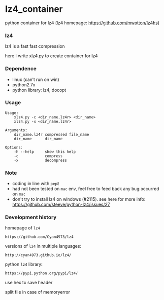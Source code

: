 # lz4_container

python container for lz4 (lz4 homepage: https://github.com/mwotton/lz4hs)

### lz4

lz4 is a fast fast compression

here I write xlz4.py to create container for lz4

### Dependence

- linux (can't run on win)
- python2.7x
- python library: lz4, docopt

### Usage
	
	Usage:
	    xlz4.py -c <dir_name.lz4r> <dir_name>
	    xlz4.py -x <dir_name.lz4r>
	
	Arguments:
	    dir_name.lz4r compressed file_name
	    dir_name      dir_name
	
	Options:
	    -h --help     show this help
	    -c            compress
	    -x            decompress



### Note

- coding in line with `pep8`
- had not been tested on `mac` env, feel free to feed back any bug occurred on `mac`
- don't try to install lz4 on windows (#2115).
see here for more info: https://github.com/steeve/python-lz4/issues/27


### Development history

homepage of `lz4`

	https://github.com/Cyan4973/lz4

versions of `lz4` in multiple languages:

	http://cyan4973.github.io/lz4/

python `lz4` library:

	https://pypi.python.org/pypi/lz4/

use hex to save header

split file in case of memoryerror


